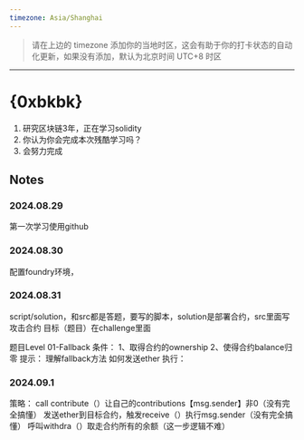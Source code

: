 ```yaml
---
timezone: Asia/Shanghai
---
```


> 请在上边的 timezone 添加你的当地时区，这会有助于你的打卡状态的自动化更新，如果没有添加，默认为北京时间 UTC+8 时区


---

# {0xbkbk}

1. 研究区块链3年，正在学习solidity
2. 你认为你会完成本次残酷学习吗？
3. 会努力完成

## Notes

<!-- Content_START -->
### 2024.08.29
第一次学习使用github

### 2024.08.30
配置foundry环境，

### 2024.08.31
script/solution，和src都是答题，要写的脚本，solution是部署合约，src里面写攻击合约
目标（题目）在challenge里面

题目Level 01-Fallback
条件：
  1、取得合约的ownership
  2、使得合约balance归零
提示：
  理解fallback方法
  如何发送ether
执行：

### 2024.09.1
  策略：
    call contribute（）让自己的contributions【msg.sender】非0（没有完全搞懂）
    发送ether到目标合约，触发receive（）执行msg.sender（没有完全搞懂）
    呼叫withdra（）取走合约所有的余额（这一步逻辑不难）
  





<!-- Content_END -->
